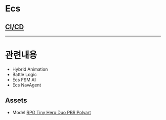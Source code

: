 # Ecs

## [CI/CD](/Doc/CICD.md)
---
# 관련내용
- Hybrid Animation
- Battle Logic
- Ecs FSM AI
- Ecs NavAgent

## Assets

- Model [RPG Tiny Hero Duo PBR Polyart](https://assetstore.unity.com/packages/3d/characters/humanoids/rpg-tiny-hero-duo-pbr-polyart-225148)
